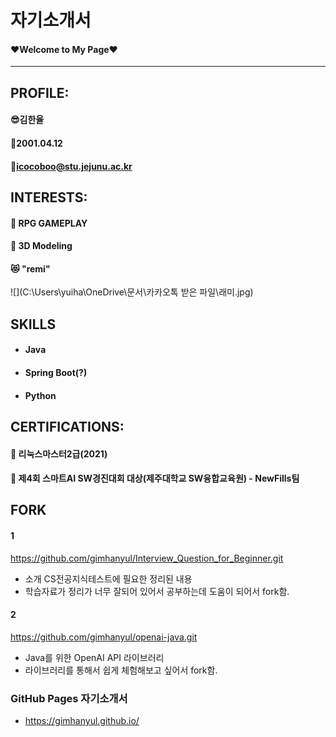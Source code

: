 # 자기소개서
#### ❤Welcome to My Page❤

---------------

## PROFILE:

#### 😎**김한율**

#### 🍰2001.04.12

#### 📩icocoboo@stu.jejunu.ac.kr



## INTERESTS:

#### **🌠 RPG GAMEPLAY**

#### **🌃 3D Modeling**

#### 😻 "remi"

![](C:\Users\yuiha\OneDrive\문서\카카오톡 받은 파일\래미.jpg)



## SKILLS

- #### Java 

- #### Spring Boot(?)

- #### Python



## CERTIFICATIONS:

#### 🐧 리눅스마스터2급(2021)

#### 🥇 제4회 스마트AI SW경진대회 대상(제주대학교 SW융합교육원) - NewFills팀 



## FORK

#### 1

https://github.com/gimhanyul/Interview_Question_for_Beginner.git

- 소개 CS전공지식테스트에 필요한 정리된 내용
- 학습자료가 정리가 너무 잘되어 있어서 공부하는데 도움이 되어서 fork함.

#### 2

https://github.com/gimhanyul/openai-java.git

- Java를 위한 OpenAI API 라이브러리
- 라이브러리를 통해서 쉽게 체험해보고 싶어서 fork함.



### GitHub Pages 자기소개서

- https://gimhanyul.github.io/
